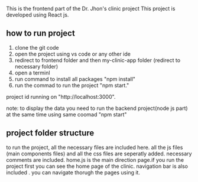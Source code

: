 This is the frontend part of the Dr. Jhon's clinic project
This project is developed using React js.

## how to run project
1. clone the git code
2. open the project using vs code or any other ide
3. redirect to frontend folder and then my-clinic-app folder (redirect to necessary folder)
4. open a terminl
5. run command to install all packages "npm install"
6. run the commad to run the project "npm start."

project id running on "http://localhost:3000".

note: to display the data you need to run the backend project(node js part) at the same time using same coomad "npm start"

## project folder structure
to run the project, all the necessary files are included here.
all the js files (main components files) and all the css files are seperatly added.
necessary comments are included.
home.js is the main direction page.if you run the project first you can see the home page of the clinic.
navigation bar is also included . you can navigate thorugh the pages using it.

